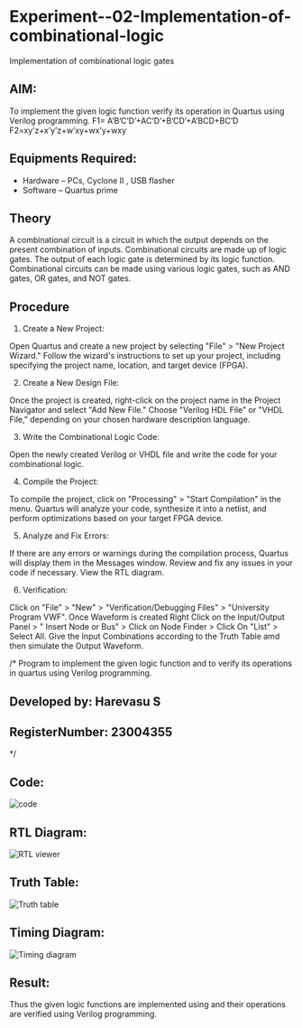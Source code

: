 # Experiment--02-Implementation-of-combinational-logic
Implementation of combinational logic gates
 
## AIM:
To implement the given logic function verify its operation in Quartus using Verilog programming.
 F1= A’B’C’D’+AC’D’+B’CD’+A’BCD+BC’D
F2=xy’z+x’y’z+w’xy+wx’y+wxy
 
 
 
## Equipments Required:
* Hardware – PCs, Cyclone II , USB flasher
* Software – Quartus prime


## Theory
 A combinational circuit is a circuit in which the output depends on the present combination of inputs.
Combinational circuits are made up of logic gates. The output of each logic gate is determined by its logic function. Combinational circuits can be made using various logic gates, such as AND gates, OR gates, and NOT gates.


## Procedure
1.	Create a New Project:

Open Quartus and create a new project by selecting "File" > "New Project Wizard."
Follow the wizard's instructions to set up your project, including specifying the project name, location, and target device (FPGA).

2.	Create a New Design File:

Once the project is created, right-click on the project name in the Project Navigator and select "Add New File."
Choose "Verilog HDL File" or "VHDL File," depending on your chosen hardware description language.

3.	Write the Combinational Logic Code:

Open the newly created Verilog or VHDL file and write the code for your combinational logic.

4.	Compile the Project:

To compile the project, click on "Processing" > "Start Compilation" in the menu.
Quartus will analyze your code, synthesize it into a netlist, and perform optimizations based on your target FPGA device.

5.	Analyze and Fix Errors:
 
If there are any errors or warnings during the compilation process, Quartus will display them in the Messages window.
Review and fix any issues in your code if necessary.
View the RTL diagram.

6.	Verification:

Click on "File" > "New" > "Verification/Debugging Files" > "University Program VWF".
Once Waveform is created Right Click on the Input/Output Panel > " Insert Node or Bus" > Click on Node Finder > Click On "List" > Select All.
Give the Input Combinations according to the Truth Table amd then simulate the Output Waveform.

/* Program to implement the given logic function and to verify its operations in quartus using Verilog programming.

## Developed by: Harevasu S 

## RegisterNumber: 23004355  
*/

## Code:

![code](https://github.com/Harevasu/Experiment--02-Implementation-of-combinational-logic-/assets/147985044/5bd450d7-1292-4002-8450-3fee2923ce99)

## RTL Diagram:

![RTL viewer](https://github.com/Harevasu/Experiment--02-Implementation-of-combinational-logic-/assets/147985044/967296be-1207-448c-97a2-e878958f5f12)
 
## Truth Table:
![Truth table](https://github.com/Harevasu/Experiment--02-Implementation-of-combinational-logic-/assets/147985044/1ea08827-dfb3-4a66-b96d-391a5972ad26)


## Timing Diagram:
![Timing diagram](https://github.com/Harevasu/Experiment--02-Implementation-of-combinational-logic-/assets/147985044/79559ebd-b19e-4aa9-b333-dd9ef6915e74)

## Result:
Thus the given logic functions are implemented using  and their operations are verified using Verilog programming.
